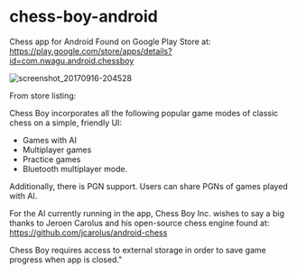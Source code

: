 # chess-boy-android
Chess app for Android
Found on Google Play Store at: https://play.google.com/store/apps/details?id=com.nwagu.android.chessboy

![screenshot_20170916-204528](https://user-images.githubusercontent.com/29481787/47620125-f1458b00-dae6-11e8-8f23-9aa0a5da5725.png)

From store listing:

Chess Boy incorporates all the following popular game modes of classic chess on a simple, friendly UI: 
+ Games with AI
+ Multiplayer games
+ Practice games
+ Bluetooth multiplayer mode.

Additionally, there is PGN support. Users can share PGNs of games played with AI.

For the AI currently running in the app, Chess Boy Inc. wishes to say a big thanks to Jeroen Carolus and his open-source chess engine found at:
https://github.com/jcarolus/android-chess

Chess Boy requires access to external storage in order to save game progress when app is closed."
